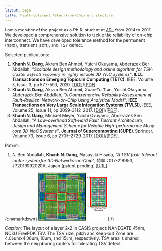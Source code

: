 ```yaml
---
layout: page
title: Fault-tolerant Network-on-Chip architecture
---
```


I am a member of the project as a Ph.D. student at [ASL](http://adaptive.u-aizu.ac.jp) from 2014 to 2017. 
We developed a comprehensive solution to tackle the reliability of on-chip interconnect. 
We have developed tolerance method for the permanent (hard), transient (soft), and TSV defect.


Selected publications:

1. **Khanh N. Dang**, Akram Ben Ahmed, Yuichi Okuyama, Abderazek Ben Abdallah, *"Scalable design methodology and online algorithm for TSV-cluster defects recovery in highly reliable 3D-NoC systems"*, **IEEE Transactions on Emerging Topics in Computing (TETC)**, IEEE, Volume 8, Issue 3, pp 577-590, 2020. \[[DOI](https://doi.org/10.1109/TETC.2017.2762407)\]/\[[PDF](../share/TETC-2017.pdf)\].
2. **Khanh N. Dang**, Akram Ben Ahmed, Xuan-Tu Tran, Yuichi Okuyama, Abderazek Ben Abdallah, *"A Comprehensive Reliability Assessment of Fault-Resilient Network-on-Chip Using Analytical Model"*, **IEEE Transactions on Very Large Scale Integration Systems (TVLSI)**, IEEE, Volume 25, Issue 11, pp 3099-3112, 2017. \[[DOI](https://doi.org/10.1109/TVLSI.2017.2736004)\]/\[[PDF](../share/TVLSI-2017.pdf)\].
3. **Khanh N. Dang**, Michael Meyer, Yuichi Okuyama, Abderazek Ben Abdallah, *"A Low-overhead Soft-Hard Fault Tolerant Architecture, Design and Management Scheme for Reliable High-performance Many-core 3D-NoC Systems"*, **Journal of Supercomputing (SUPE)**, Springer, Volume 73, Issue 6, pp 2705–2729, 2017. \[[DOI](https://link.springer.com/article/10.1007/s11227-016-1951-0)\]/\[[PDF](../share/SUPE-2017.pdf)\].

Patent:

1. A. Ben Abdallah, **Khanh N. Dang**, Masayuki Hisada, *"A TSV fault-tolerant router system for 3D-Networks-on-Chip"*, 特願 2017-218953,
JP2019092020A, Japan (patent pending) \[[URL](https://patents.google.com/patent/JP2019092020A/en)\].


{::nomarkdown}
<img src="../images/research_topics/ftnoc/OASIS_layout.svg" class="icenter" width=45% >
{:/}


*Caption:* The layout of a layer 2x2 in OASIS project: NANDGATE 45nm, NCSU FreePDK TSV. The TSV size, pitch and Keep-out Zone are 4.06umx4:06um,
10um, and 15um, respectively. TSV area is shared between the neighboring routers for tolerating TSV defect. 
